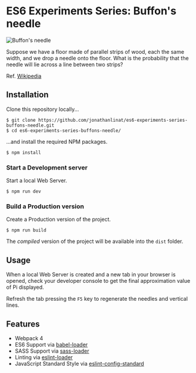 # ES6 Experiments Series: Buffon's needle

![Buffon's needle](https://image.ibb.co/bHhydK/buffons_needle_github.png)

Suppose we have a floor made of parallel strips of wood, each the same width, and we drop a needle onto the floor. What is the probability that the needle will lie across a line between two strips?

Ref. [Wikipedia](https://en.wikipedia.org/wiki/Buffon%27s_needle)

## Installation

Clone this repository locally...

```
$ git clone https://github.com/jonathanlinat/es6-experiments-series-buffons-needle.git
$ cd es6-experiments-series-buffons-needle/
```

...and install the required NPM packages.

```
$ npm install
```

### Start a Development server

Start a local Web Server.

```
$ npm run dev
```

### Build a Production version

Create a Production version of the project.

```
$ npm run build
```

The _compiled_ version of the project will be available into the `dist` folder.

## Usage

When a local Web Server is created and a new tab in your browser is opened, check your developer console to get the final approximation value of Pi displayed.

Refresh the tab pressing the `F5` key to regenerate the needles and vertical lines.

## Features

* Webpack 4
* ES6 Support via [babel-loader](https://github.com/babel/babel-loader)
* SASS Support via [sass-loader](https://github.com/jtangelder/sass-loader)
* Linting via [eslint-loader](https://github.com/MoOx/eslint-loader)
* JavaScript Standard Style via [eslint-config-standard](https://github.com/standard/eslint-config-standard)
